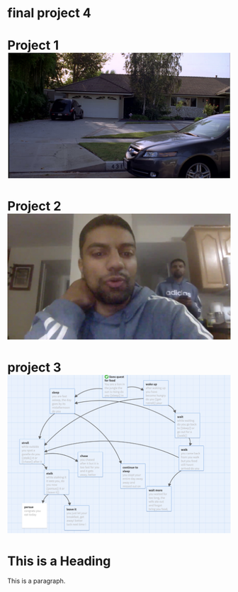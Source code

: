 # final project 4
<body>
<h1>Project 1
<img src="ss1.jpeg"></body>
<h1>Project 2
<body><img src="ss2.jpeg"></body>
<h1>project 3
<body><img src="ss3.jpeg"></body>
<h1>This is a Heading</h1>
<p>This is a paragraph.</p>

</body>
</html>
